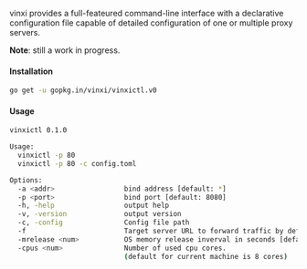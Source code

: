 vinxi provides a full-feateured command-line interface with a declarative configuration file capable of detailed configuration of one or multiple proxy servers.

**Note**: still a work in progress.

#### Installation

```bash
go get -u gopkg.in/vinxi/vinxictl.v0
```

#### Usage

```bash
vinxictl 0.1.0

Usage:
  vinxictl -p 80
  vinxictl -p 80 -c config.toml

Options:
  -a <addr>                 bind address [default: *]
  -p <port>                 bind port [default: 8080]
  -h, -help                 output help
  -v, -version              output version
  -c, -config               Config file path
  -f                        Target server URL to forward traffic by default
  -mrelease <num>           OS memory release inverval in seconds [default: 30]
  -cpus <num>               Number of used cpu cores.
                            (default for current machine is 8 cores)
```
